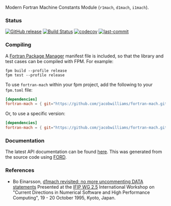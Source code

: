 Modern Fortran Machine Constants Module (`r1mach`, `d1mach`, `i1mach`).

### Status

[![GitHub release](https://img.shields.io/github/release/jacobwilliams/fortran-mach.svg)](https://github.com/jacobwilliams/fortran-mach/releases/latest)
[![Build Status](https://github.com/jacobwilliams/fortran-mach/actions/workflows/CI.yml/badge.svg)](https://github.com/jacobwilliams/fortran-mach/actions)
[![codecov](https://codecov.io/gh/jacobwilliams/fortran-mach/branch/master/graph/badge.svg)](https://codecov.io/gh/jacobwilliams/fortran-mach)
[![last-commit](https://img.shields.io/github/last-commit/jacobwilliams/fortran-mach)](https://github.com/jacobwilliams/fortran-mach/commits/master)

### Compiling

A [Fortran Package Manager](https://github.com/fortran-lang/fpm) manifest file is included, so that the library and test cases can be compiled with FPM. For example:

```
fpm build --profile release
fpm test --profile release
```

To use `fortran-mach` within your fpm project, add the following to your `fpm.toml` file:
```toml
[dependencies]
fortran-mach = { git="https://github.com/jacobwilliams/fortran-mach.git" }
```

Or, to use a specific version:

```toml
[dependencies]
fortran-mach = { git="https://github.com/jacobwilliams/fortran-mach.git", tag = "1.0.0" }
```

### Documentation

The latest API documentation can be found [here](https://jacobwilliams.github.io/fortran-mach/). This was generated from the source code using [FORD](https://github.com/Fortran-FOSS-Programmers/ford).

### References

 * Bo Einarsson, [d1mach revisited: no more uncommenting DATA statements](https://wg25.taa.univie.ac.at/ifip/kyoto/workshop-info/proceedings/einarsson/d1mach.html) Presented at the [IFIP WG 2.5](https://wg25.taa.univie.ac.at) International Workshop on "Current Directions in Numerical Software and High Performance Computing", 19 - 20 October 1995, Kyoto, Japan.

